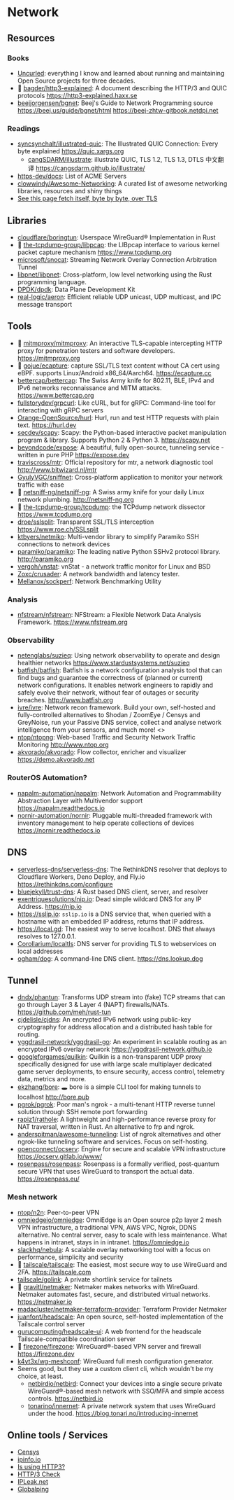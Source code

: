 # Network

## Resources

### Books

- [Uncurled](https://un.curl.dev): everything I know and learned about running
  and maintaining Open Source projects for three decades.
- 🌟 [bagder/http3-explained](https://github.com/bagder/http3-explained): A
  document describing the HTTP/3 and QUIC protocols
  <https://http3-explained.haxx.se>
- [beejjorgensen/bgnet](https://github.com/beejjorgensen/bgnet): Beej's Guide to
  Network Programming source <https://beej.us/guide/bgnet/html>
  <https://beej-zhtw-gitbook.netdpi.net>

### Readings

- [syncsynchalt/illustrated-quic](https://github.com/syncsynchalt/illustrated-quic):
  The Illustrated QUIC Connection: Every byte explained <https://quic.xargs.org>
  - [cangSDARM/illustrate](https://github.com/cangSDARM/illustrate): illustrate
    QUIC, TLS 1.2, TLS 1.3, DTLS 中文翻译
    <https://cangsdarm.github.io/illustrate/>
- [https-dev/docs](https://github.com/https-dev/docs/blob/master/list-of-acme-servers.md):
  List of ACME Servers
- [clowwindy/Awesome-Networking](https://github.com/clowwindy/Awesome-Networking):
  A curated list of awesome networking libraries, resources and shiny things
- [See this page fetch itself, byte by byte, over TLS](https://subtls.pages.dev/)

## Libraries

- [cloudflare/boringtun](https://github.com/cloudflare/boringtun): Userspace
  WireGuard® Implementation in Rust
- 🌟 [the-tcpdump-group/libpcap](https://github.com/the-tcpdump-group/libpcap):
  the LIBpcap interface to various kernel packet capture mechanism
  <https://www.tcpdump.org>
- [microsoft/snocat](https://github.com/microsoft/snocat): Streaming Network
  Overlay Connection Arbitration Tunnel
- [libpnet/libpnet](https://github.com/libpnet/libpnet): Cross-platform, low
  level networking using the Rust programming language.
- [DPDK/dpdk](https://github.com/DPDK/dpdk): Data Plane Development Kit
- [real-logic/aeron](https://github.com/real-logic/aeron): Efficient reliable
  UDP unicast, UDP multicast, and IPC message transport

## Tools

- 🌟 [mitmproxy/mitmproxy](https://github.com/mitmproxy/mitmproxy): An
  interactive TLS-capable intercepting HTTP proxy for penetration testers and
  software developers. <https://mitmproxy.org>
- 🌟 [gojue/ecapture](https://github.com/gojue/ecapture): capture SSL/TLS text
  content without CA cert using eBPF. supports Linux/Android x86_64/Aarch64.
  <https://ecapture.cc>
- [bettercap/bettercap](https://github.com/bettercap/bettercap): The Swiss Army
  knife for 802.11, BLE, IPv4 and IPv6 networks reconnaissance and MITM attacks.
  <https://www.bettercap.org>
- [fullstorydev/grpcurl](https://github.com/fullstorydev/grpcurl): Like cURL,
  but for gRPC: Command-line tool for interacting with gRPC servers
- [Orange-OpenSource/hurl](https://github.com/Orange-OpenSource/hurl): Hurl, run
  and test HTTP requests with plain text. <https://hurl.dev>
- [secdev/scapy](https://github.com/secdev/scapy): Scapy: the Python-based
  interactive packet manipulation program & library. Supports Python 2 &
  Python 3. <https://scapy.net>
- [beyondcode/expose](https://github.com/beyondcode/expose): A beautiful, fully
  open-source, tunneling service - written in pure PHP <https://expose.dev>
- [traviscross/mtr](https://github.com/traviscross/mtr): Official repository for
  mtr, a network diagnostic tool <http://www.bitwizard.nl/mtr>
- [GyulyVGC/sniffnet](https://github.com/GyulyVGC/sniffnet): Cross-platform
  application to monitor your network traffic with ease
- 🌟 [netsniff-ng/netsniff-ng](https://github.com/netsniff-ng/netsniff-ng): A
  Swiss army knife for your daily Linux network plumbing.
  <http://netsniff-ng.org>
- 🌟 [the-tcpdump-group/tcpdump](https://github.com/the-tcpdump-group/tcpdump):
  the TCPdump network dissector <https://www.tcpdump.org>
- [droe/sslsplit](https://github.com/droe/sslsplit): Transparent SSL/TLS
  interception <https://www.roe.ch/SSLsplit>
- [ktbyers/netmiko](https://github.com/ktbyers/netmiko): Multi-vendor library to
  simplify Paramiko SSH connections to network devices
- [paramiko/paramiko](https://github.com/paramiko/paramiko): The leading native
  Python SSHv2 protocol library. <http://paramiko.org>
- [vergoh/vnstat](https://github.com/vergoh/vnstat): vnStat - a network traffic
  monitor for Linux and BSD
- [Zoxc/crusader](https://github.com/Zoxc/crusader): A network bandwidth and
  latency tester.
- [Mellanox/sockperf](https://github.com/Mellanox/sockperf): Network
  Benchmarking Utility

### Analysis

- [nfstream/nfstream](https://github.com/nfstream/nfstream): NFStream: a
  Flexible Network Data Analysis Framework. <https://www.nfstream.org>

### Observability

- [netenglabs/suzieq](https://github.com/netenglabs/suzieq): Using network
  observability to operate and design healthier networks
  <https://www.stardustsystems.net/suzieq>
- [batfish/batfish](https://github.com/batfish/batfish): Batfish is a network
  configuration analysis tool that can find bugs and guarantee the correctness
  of (planned or current) network configurations. It enables network engineers
  to rapidly and safely evolve their network, without fear of outages or
  security breaches. <http://www.batfish.org>
- [ivre/ivre](https://github.com/ivre/ivre): Network recon framework. Build your
  own, self-hosted and fully-controlled alternatives to Shodan / ZoomEye /
  Censys and GreyNoise, run your Passive DNS service, collect and analyse
  network intelligence from your sensors, and much more! <>
- [ntop/ntopng](https://github.com/ntop/ntopng): Web-based Traffic and Security
  Network Traffic Monitoring <http://www.ntop.org>
- [akvorado/akvorado](https://github.com/akvorado/akvorado): Flow collector,
  enricher and visualizer <https://demo.akvorado.net>

### RouterOS Automation?

- [napalm-automation/napalm](https://github.com/napalm-automation/napalm):
  Network Automation and Programmability Abstraction Layer with Multivendor
  support <https://napalm.readthedocs.io>
- [nornir-automation/nornir](https://github.com/nornir-automation/nornir):
  Pluggable multi-threaded framework with inventory management to help operate
  collections of devices <https://nornir.readthedocs.io>

## DNS

- [serverless-dns/serverless-dns](https://github.com/serverless-dns/serverless-dns):
  The RethinkDNS resolver that deploys to Cloudflare Workers, Deno Deploy, and
  Fly.io <https://rethinkdns.com/configure>
- [bluejekyll/trust-dns](https://github.com/bluejekyll/trust-dns): A Rust based
  DNS client, server, and resolver
- [exentriquesolutions/nip.io](https://github.com/exentriquesolutions/nip.io):
  Dead simple wildcard DNS for any IP Address. <https://nip.io>
- <https://sslip.io>: `sslip.io` is a DNS service that, when queried with a
  hostname with an embedded IP address, returns that IP address.
- <https://local.gd>: The easiest way to serve localhost. DNS that always
  resolves to 127.0.0.1.
- [Corollarium/localtls](https://github.com/Corollarium/localtls): DNS server
  for providing TLS to webservices on local addresses
- [ogham/dog](https://github.com/ogham/dog): A command-line DNS client.
  <https://dns.lookup.dog>

## Tunnel

- [dndx/phantun](https://github.com/dndx/phantun): Transforms UDP stream into
  (fake) TCP streams that can go through Layer 3 & Layer 4 (NAPT)
  firewalls/NATs. https://github.com/meh/rust-tun
- [cjdelisle/cjdns](https://github.com/cjdelisle/cjdns): An encrypted IPv6
  network using public-key cryptography for address allocation and a distributed
  hash table for routing.
- [yggdrasil-network/yggdrasil-go](https://github.com/yggdrasil-network/yggdrasil-go):
  An experiment in scalable routing as an encrypted IPv6 overlay network
  <https://yggdrasil-network.github.io>
- [googleforgames/quilkin](https://github.com/googleforgames/quilkin): Quilkin
  is a non-transparent UDP proxy specifically designed for use with large scale
  multiplayer dedicated game server deployments, to ensure security, access
  control, telemetry data, metrics and more.
- [ekzhang/bore](https://github.com/ekzhang/bore): 🕳 bore is a simple CLI tool
  for making tunnels to localhost <http://bore.pub>
- [pgrok/pgrok](https://github.com/pgrok/pgrok): Poor man's ngrok - a
  multi-tenant HTTP reverse tunnel solution through SSH remote port forwarding
- [rapiz1/rathole](https://github.com/rapiz1/rathole): A lightweight and
  high-performance reverse proxy for NAT traversal, written in Rust. An
  alternative to frp and ngrok.
- [anderspitman/awesome-tunneling](https://github.com/anderspitman/awesome-tunneling):
  List of ngrok alternatives and other ngrok-like tunneling software and
  services. Focus on self-hosting.
- [openconnect/ocserv](https://gitlab.com/openconnect/ocserv): Engine for secure
  and scalable VPN infrastructure https://ocserv.gitlab.io/www/
- [rosenpass/rosenpass](https://github.com/rosenpass/rosenpass): Rosenpass is a
  formally verified, post-quantum secure VPN that uses WireGuard to transport
  the actual data. <https://rosenpass.eu/>

### Mesh network

- [ntop/n2n](https://github.com/ntop/n2n): Peer-to-peer VPN
- [omniedgeio/omniedge](https://github.com/omniedgeio/omniedge): OmniEdge is an
  Open source p2p layer 2 mesh VPN infrastructure, a traditional VPN, AWS VPC,
  Ngrok, DDNS alternative. No central server, easy to scale with less
  maintenance. What happens in intranet, stays in in intranet.
  <https://omniedge.io>
- [slackhq/nebula](https://github.com/slackhq/nebula): A scalable overlay
  networking tool with a focus on performance, simplicity and security
- 🌟 [tailscale/tailscale](https://github.com/tailscale/tailscale): The easiest,
  most secure way to use WireGuard and 2FA. <https://tailscale.com>
- [tailscale/golink](https://github.com/tailscale/golink): A private shortlink
  service for tailnets
- 🌟 [gravitl/netmaker](https://github.com/gravitl/netmaker): Netmaker makes
  networks with WireGuard. Netmaker automates fast, secure, and distributed
  virtual networks. <https://netmaker.io>
- [madacluster/netmaker-terraform-provider](https://github.com/madacluster/netmaker-terraform-provider):
  Terraform Provider Netmaker
- [juanfont/headscale](https://github.com/juanfont/headscale): An open source,
  self-hosted implementation of the Tailscale control server
- [gurucomputing/headscale-ui](https://github.com/gurucomputing/headscale-ui): A
  web frontend for the headscale Tailscale-compatible coordination server
- 🌟 [firezone/firezone](https://github.com/firezone/firezone): WireGuard®-based
  VPN server and firewall <https://firezone.dev>
- [k4yt3x/wg-meshconf](https://github.com/k4yt3x/wg-meshconf): WireGuard full
  mesh configuration generator.
- Seems good, but they use a custom client cli, which wouldn't be my choice, at
  least.
  - [netbirdio/netbird](https://github.com/netbirdio/netbird): Connect your
    devices into a single secure private WireGuard®-based mesh network with
    SSO/MFA and simple access controls. <https://netbird.io>
  - [tonarino/innernet](https://github.com/tonarino/innernet): A private network
    system that uses WireGuard under the hood.
    <https://blog.tonari.no/introducing-innernet>

## Online tools / Services

- [Censys](https://search.censys.io)
- [ipinfo.io](https://ipinfo.io)
- [Is using HTTP3?](https://http3.is)
- [HTTP/3 Check](https://http3check.net)
- [IPLeak.net](https://ipleak.net)
- [Globalping](https://www.jsdelivr.com/globalping)

